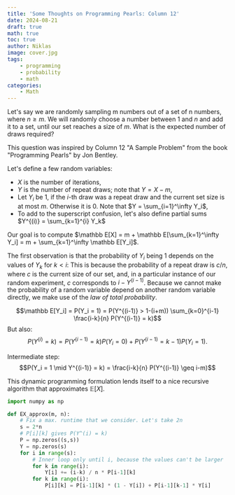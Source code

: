 ```yaml
---
title: 'Some Thoughts on Programming Pearls: Column 12'
date: 2024-08-21
draft: true
math: true
toc: true
author: Niklas
image: cover.jpg
tags:
    - programming
    - probability
    - math
categories:
    - Math
---
```


Let's say we are randomly sampling m numbers out of a set of n numbers, where $n \geq m$. We will randomly choose a number between $1$ and $n$ and add it to a set, until our set reaches a size of $m$. What is the expected number of draws required?

This question was inspired by Column 12 "A Sample Problem" from the book "Programming Pearls" by Jon Bentley.

Let's define a few random variables:
* $X$ is the number of iterations,
* $Y$ is the number of repeat draws; note that $Y = X - m$,
* Let $Y_i$ be $1$, if the $i$-th draw was a repeat draw and the current set size is at most $m$. Otherwise it is $0$. Note that $Y = \sum_{i=1}^\infty Y_i$,
* To add to the superscript confusion, let's also define partial sums $Y^{(i)} = \sum_{k=1}^{i} Y_k$

Our goal is to compute $\mathbb E[X] = m + \mathbb E[\sum_{k=1}^\infty Y_i] = m + \sum_{k=1}^\infty \mathbb E[Y_i]$.

The first observation is that the probability of $Y_i$ being $1$ depends on the values of $Y_k$ for $k < i$: This is because the probability of a repeat draw is $c/n$, where $c$ is the current size of our set, and, in a particular instance of our random experiment, $c$ corresponds to $i-Y^{(i-1)}$. Because we cannot make the probability of a random variable depend on another random variable directly, we make use of the *law of total probability*.

$$\mathbb E[Y_i] = P(Y_i = 1) = P(Y^{(i-1)} > 1-(i+m)) \sum_{k=0}^{i-1} \frac{i-k}{n} P(Y^{(i-1)} = k)$$
But also:
$$P(Y^{(i)} = k) = P(Y^{(i-1)} = k) P(Y_i = 0) + P(Y^{(i-1)} = k-1) P(Y_i = 1).$$

Intermediate step:
$$P(Y_i = 1 \mid Y^{(i-1)} = k) = \frac{i-k}{n} P(Y^{(i-1)} \geq i-m)$$

This dynamic programming formulation lends itself to a nice recursive algorithm that approximates $\mathbb E[X]$.

```python
import numpy as np

def EX_approx(m, n):
    # Fix a max. runtime that we consider. Let's take 2n
    s = 2*n
    # P[i][k] gives P(Y^(i) = k)
    P = np.zeros((s,s))
    Y = np.zeros(s)
    for i in range(s):
        # Inner loop only until i, because the values can't be larger
        for k in range(i):
            Y[i] += (i-k) / n * P[i-1][k]
        for k in range(i):
            P[i][k] = P[i-1][k] * (1 - Y[i]) + P[i-1][k-1] * Y[i]
```